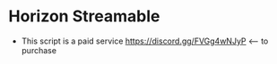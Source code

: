 # Horizon Streamable

+ This script is a paid service https://discord.gg/FVGg4wNJyP <-- to purchase
